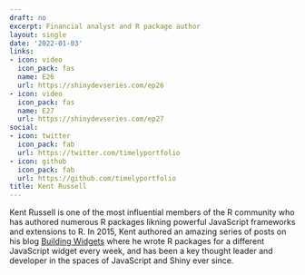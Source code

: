 ```yaml
---
draft: no
excerpt: Financial analyst and R package author
layout: single
date: '2022-01-03'
links:
- icon: video
  icon_pack: fas
  name: E26
  url: https://shinydevseries.com/ep26
- icon: video
  icon_pack: fas
  name: E27
  url: https://shinydevseries.com/ep27
social:
- icon: twitter
  icon_pack: fab
  url: https://twitter.com/timelyportfolio
- icon: github
  icon_pack: fab
  url: https://github.com/timelyportfolio
title: Kent Russell
---
```


Kent Russell is one of the most influential members of the R community who has authored numerous R packages likning powerful JavaScript frameworks and extensions to R. In 2015, Kent authored an amazing series of posts on his blog [Building Widgets](http://www.buildingwidgets.com/blog) where he wrote R packages for a different JavaScript widget every week, and has been a key thought leader and developer in the spaces of JavaScript and Shiny ever since.
